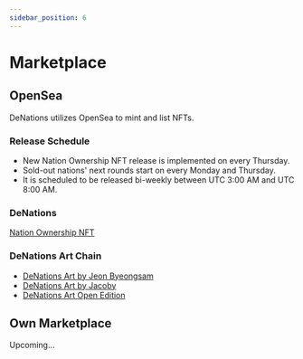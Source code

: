 ```yaml
---
sidebar_position: 6
---
```


# Marketplace

## OpenSea

DeNations utilizes OpenSea to mint and list NFTs.  

### Release Schedule

- New Nation Ownership NFT release is implemented on every Thursday.
- Sold-out nations' next rounds start on every Monday and Thursday.
- It is scheduled to be released bi-weekly between UTC 3:00 AM and UTC 8:00 AM.

### DeNations

[Nation Ownership NFT](https://opensea.io/collection/decentralized-nations)

### DeNations Art Chain

- [DeNations Art by Jeon Byeongsam](https://opensea.io/collection/denations-art-unique-edition)
- [DeNations Art by Jacoby](https://opensea.io/collection/denations-art-by-jacoby)
- [DeNations Art Open Edition](https://opensea.io/collection/denations-art-open-edition)

## Own Marketplace

Upcoming...